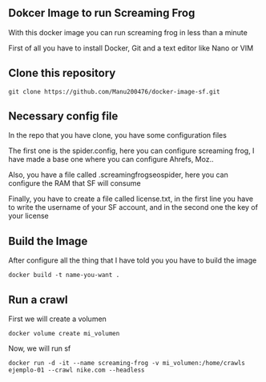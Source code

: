## Dokcer Image to run Screaming Frog

With this docker image you can run screaming frog in less than a minute

First of all you have to install Docker, Git and a text editor like Nano or VIM

## Clone this repository

    git clone https://github.com/Manu200476/docker-image-sf.git

## Necessary config file

In the repo that you have clone, you have some configuration files

The first one is the spider.config, here you can configure screaming frog, I have made a base one where you can configure Ahrefs, Moz..

Also, you have a file called .screamingfrogseospider, here you can configure the RAM that SF will consume

Finally, you have to create a file called license.txt, in the first line you have to write the username of your SF account, and in the second one the key of your license

## Build the Image

After configure all the thing that I have told you you have to build the image

    docker build -t name-you-want .

## Run a crawl

First we will create a volumen
    
    docker volume create mi_volumen
    
Now, we will run sf

    docker run -d -it --name screaming-frog -v mi_volumen:/home/crawls ejemplo-01 --crawl nike.com --headless

